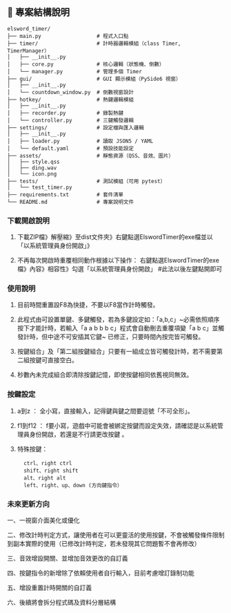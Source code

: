 ## 📁 專案結構說明
```plaintext
elsword_timer/
├── main.py                  # 程式入口點
├── timer/                   # 計時器邏輯模組（class Timer, TimerManager）
│   ├── __init__.py
│   ├── core.py              # 核心邏輯（狀態機、倒數）
│   └── manager.py           # 管理多個 Timer
├── gui/                     # GUI 顯示模組（PySide6 視窗）
│   ├── __init__.py
│   └── countdown_window.py  # 倒數視窗設計
├── hotkey/                  # 熱鍵邏輯模組
│   ├── __init__.py
│   ├── recorder.py          # 錄製熱鍵
│   └── controller.py        # 三鍵觸發邏輯
├── settings/                # 設定檔與匯入邏輯
│   ├── __init__.py
│   ├── loader.py            # 讀取 JSON5 / YAML
│   └── default.yaml         # 預設技能設定
├── assets/                  # 靜態資源（QSS、音效、圖片）
│   ├── style.qss
│   ├── ding.wav
│   └── icon.png
├── tests/                   # 測試模組（可用 pytest）
│   └── test_timer.py
├── requirements.txt         # 套件清單
└── README.md                # 專案說明文件
```
### 下載開啟說明
1. 下載ZIP檔》解壓縮》至dist文件夾》右鍵點選ElswordTimer的exe檔並以「以系統管理員身份開啟」》

2. 不再每次開啟時重覆相同動作根據以下操作：
右鍵點選ElswordTimer的exe檔》內容》相容性》勾選「以系統管理員身份開啟」  #此法以後左鍵點開即可

### 使用說明

1. 目前時間重置設F8為快捷，不要以F8當作計時觸發。
   
2. 此程式由可設置單鍵、多鍵觸發，若為多鍵設定如：「a,b,c」~必需依照順序按下才能計時，若輸入「a a b b b c」程式會自動刪去重覆項變「a b c」並觸發計時，但中途不可安插其它鍵~ 已修正，只要時間內按完皆可觸發。
   
3. 按鍵組合」及「第二組按鍵組合」只要有一組成立皆可觸發計時，若不需要第二組按鍵可直接空白。
   
4. 秒數內未完成組合即清除按鍵記憶，即使按鍵相同依舊視同無效。


### 按鍵設定
1. a到z ： 全小寫，直接輸入，記得鍵與鍵之間要逗號「不可全形」。
   
2. f1到f12 ： f要小寫，遊戲中可能會被綁定按鍵而設定失效，請確認是以系統管理員身份開啟，若還是不行請更改按鍵 。

3. 特殊按鍵：
   
         ctrl、right ctrl 
         shift、right shift
         alt、right alt
         left、right、up、down (方向鍵指令）

### 未來更新方向

一、一視窗介面美化或優化

二、修改計時判定方式，讓使用者在可以更靈活的使用按鍵，不會被觸發條件限制到副本實際的使用（已修改計時判定，若未發現其它問題暫不會再修改）

三、音效增設開關、並增加音效更改的自訂義

四、按鍵指令的新增除了依賴使用者自行輸入，目前考慮增訂錄制功能

五、增設重置計時開關的自訂義

六、後續將會拆分程式碼及資料分層結構
